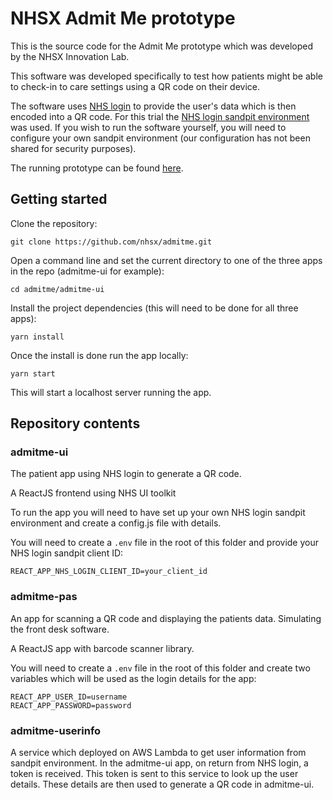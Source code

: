 # NHSX Admit Me prototype

This is the source code for the Admit Me prototype which was developed by the NHSX Innovation Lab. 

This software was developed specifically to test how patients might be able to check-in to care settings using a QR code on their device. 

The software uses [NHS login](https://nhsconnect.github.io/nhslogin/) to provide the user's data which is then encoded into a QR code. For this trial the [NHS login sandpit environment](https://nhsconnect.github.io/nhslogin/integrating-to-sandpit/) was used. If you wish to run the software yourself, you will need to configure your own sandpit environment (our configuration has not been shared for security purposes).  

The running prototype can be found [here](http://admit-me.services.nhs.uk/).

## Getting started

Clone the repository:
```
git clone https://github.com/nhsx/admitme.git
```

Open a command line and set the current directory to one of the three apps in the repo (admitme-ui for example):
```
cd admitme/admitme-ui
```

Install the project dependencies (this will need to be done for all three apps):
```
yarn install
```

Once the install is done run the app locally:
```
yarn start
```
This will start a localhost server running the app.



## Repository contents 

### admitme-ui 

The patient app using NHS login to generate a QR code.

A ReactJS frontend using NHS UI toolkit

To run the app you will need to have set up your own NHS login sandpit environment and create a config.js file with details.

You will need to create a ```.env``` file in the root of this folder and provide your NHS login sandpit client ID:
```
REACT_APP_NHS_LOGIN_CLIENT_ID=your_client_id
```

### admitme-pas

An app for scanning a QR code and displaying the patients data. Simulating the front desk software.

A ReactJS app with barcode scanner library.

You will need to create a ```.env``` file in the root of this folder and create two variables which will be used as the login details for the app:
```
REACT_APP_USER_ID=username
REACT_APP_PASSWORD=password
```

### admitme-userinfo

A service which deployed on AWS Lambda to get user information from sandpit environment. In the admitme-ui app, on return from NHS login, a token is received. This token is sent to this service to look up the user details. These details are then used to generate a QR code in admitme-ui.
